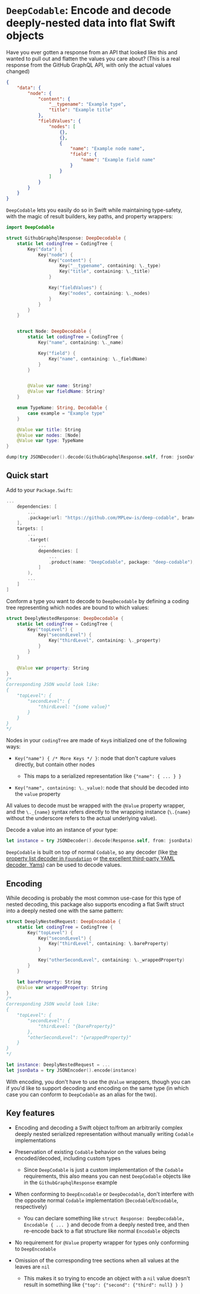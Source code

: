 # `DeepCodable`: Encode and decode deeply-nested data into flat Swift objects #

Have you ever gotten a response from an API that looked like this and wanted to pull out and flatten the values you care about?
(This is a real response from the GitHub GraphQL API, with only the actual values changed)

```json
{
	"data": {
		"node": {
			"content": {
				"__typename": "Example type",
				"title": "Example title"
			},
			"fieldValues": {
				"nodes": [
					{},
					{},
					{
						"name": "Example node name",
						"field": {
							"name": "Example field name"
						}
					}
				]
			}
		}
	}
}
```

`DeepCodable` lets you easily do so in Swift while maintaining type-safety, with the magic of result builders, key paths, and property wrappers:

```swift
import DeepCodable

struct GithubGraphqlResponse: DeepDecodable {
	static let codingTree = CodingTree {
		Key("data") {
			Key("node") {
				Key("content") {
					Key("__typename", containing: \._type)
					Key("title", containing: \._title)
				}

				Key("fieldValues") {
					Key("nodes", containing: \._nodes)
				}
			}
		}
	}


	struct Node: DeepDecodable {
		static let codingTree = CodingTree {
			Key("name", containing: \._name)

			Key("field") {
				Key("name", containing: \._fieldName)
			}
		}


		@Value var name: String?
		@Value var fieldName: String?
	}

	enum TypeName: String, Decodable {
		case example = "Example type"
	}

	@Value var title: String
	@Value var nodes: [Node]
	@Value var type: TypeName
}

dump(try JSONDecoder().decode(GithubGraphqlResponse.self, from: jsonData))
```


## Quick start ##

Add to your `Package.Swift`:
```swift
...
	dependencies: [
		...
		.package(url: "https://github.com/MPLew-is/deep-codable", branch: "main"),
	],
	targets: [
		...
		.target(
			...
			dependencies: [
				...
				.product(name: "DeepCodable", package: "deep-codable"),
			]
		),
		...
	]
]
```

Conform a type you want to decode to `DeepDecodable` by defining a coding tree representing which nodes are bound to which values:
```swift
struct DeeplyNestedResponse: DeepDecodable {
	static let codingTree = CodingTree {
		Key("topLevel") {
			Key("secondLevel") {
				Key("thirdLevel", containing: \._property)
			}
		}
	}

	@Value var property: String
}
/*
Corresponding JSON would look like:
{
	"topLevel": {
		"secondLevel": {
			"thirdLevel: "{some value}"
		}
	}
}
*/
```

Nodes in your `codingTree` are made of `Key`s initialized one of the following ways:

- `Key("name") { /* More Keys */ }`: node that don't capture values directly, but contain other nodes
	- This maps to a serialized representation like `{"name": { ... } }`

- `Key("name", containing: \._value)`: node that should be decoded into the `value` property

All values to decode must be wrapped with the `@Value` property wrapper, and the `\._{name}` syntax refers directly to the wrapping instance (`\.{name}` without the underscore refers to the actual underlying value).


Decode a value into an instance of your type:
```swift
let instance = try JSONDecoder().decode(Response.self, from: jsonData)
```

`DeepCodable` is built on top of normal `Codable`, so any decoder (like [the property list decoder in `Foundation`](https://developer.apple.com/documentation/foundation/propertylistdecoder) or [the excellent third-party YAML decoder, Yams](https://github.com/jpsim/Yams)) can be used to decode values.


## Encoding ##

While decoding is probably the most common use-case for this type of nested decoding, this package also supports encoding a flat Swift struct into a deeply nested one with the same pattern:
```swift
struct DeeplyNestedRequest: DeepEncodable {
	static let codingTree = CodingTree {
		Key("topLevel") {
			Key("secondLevel") {
				Key("thirdLevel", containing: \.bareProperty)
			}

			Key("otherSecondLevel", containing: \._wrappedProperty)
		}
	}

	let bareProperty: String
	@Value var wrappedProperty: String
}
/*
Corresponding JSON would look like:
{
	"topLevel": {
		"secondLevel": {
			"thirdLevel: "{bareProperty}"
		},
		"otherSecondLevel": "{wrappedProperty}"
	}
}
*/

let instance: DeeplyNestedRequest = ...
let jsonData = try JSONEncoder().encode(instance)
```

With encoding, you don't have to use the `@Value` wrappers, though you can if you'd like to support decoding and encoding on the same type (in which case you can conform to `DeepCodable` as an alias for the two).


## Key features ##

- Encoding and decoding a Swift object to/from an arbitrarily complex deeply nested serialized representation without manually writing `Codable` implementations

- Preservation of existing `Codable` behavior on the values being encoded/decoded, including custom types
	- Since `DeepCodable` is just a custom implementation of the `Codable` requirements, this also means you can nest `DeepCodable` objects like in the `GithubGraphqlResponse` example

- When conforming to `DeepEncodable` or `DeepDecodable`, don't interfere with the opposite normal `Codable` implementation (`Decodable`/`Encodable`, respectively)
	- You can declare something like `struct Response: DeepDecodable, Encodable { ... }` and decode from a deeply nested tree, and then re-encode back to a flat structure like normal `Encodable` objects

- No requirement for `@Value` property wrapper for types only conforming to `DeepEncodable`

- Omission of the corresponding tree sections when all values at the leaves are `nil`
	- This makes it so trying to encode an object with a `nil` value doesn't result in something like `{"top": {"second": {"third": null} } }`
